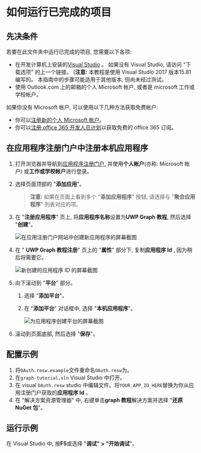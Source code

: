 # <a name="how-to-run-the-completed-project"></a>如何运行已完成的项目

## <a name="prerequisites"></a>先决条件

若要在此文件夹中运行已完成的项目, 您需要以下各项:

- 在开发计算机上安装的[Visual Studio](https://visualstudio.microsoft.com/vs/) 。 如果没有 Visual Studio, 请访问 "下载选项" 的上一个链接。 (**注意:** 本教程是使用 Visual Studio 2017 版本15.81 编写的。 本指南中的步骤可能适用于其他版本, 但尚未经过测试。
- 使用 Outlook.com 上的邮箱的个人 Microsoft 帐户, 或者是 microsoft 工作或学校帐户。

如果你没有 Microsoft 帐户, 可以使用以下几种方法获取免费帐户:

- 你可以[注册新的个人 Microsoft 帐户](https://signup.live.com/signup?wa=wsignin1.0&rpsnv=12&ct=1454618383&rver=6.4.6456.0&wp=MBI_SSL_SHARED&wreply=https://mail.live.com/default.aspx&id=64855&cbcxt=mai&bk=1454618383&uiflavor=web&uaid=b213a65b4fdc484382b6622b3ecaa547&mkt=E-US&lc=1033&lic=1)。
- 你可以[注册 office 365 开发人员计划](https://developer.microsoft.com/office/dev-program)以获取免费的 office 365 订阅。

## <a name="register-a-native-application-with-the-application-registration-portal"></a>在应用程序注册门户中注册本机应用程序

1. 打开浏览器并导航到[应用程序注册门户](https://apps.dev.microsoft.com), 并使用**个人帐户**(亦称: Microsoft 帐户) 或**工作或学校帐户**进行登录。

1. 选择页面顶部的 "**添加应用**"。

    > **注意:** 如果在页面上看到多个 "**添加应用程序**" 按钮, 请选择与 "**聚合应用程序**" 列表对应的项。

1. 在 "**注册应用程序**" 页上, 将**应用程序名称**设置为**UWP Graph 教程**, 然后选择 "**创建**"。

    ![在应用注册门户网站中创建新应用程序的屏幕截图](../../../Images/arp-create-app-01.png)

1. 在 " **UWP Graph 教程注册**" 页上的 "**属性**" 部分下, 复制**应用程序 Id** , 因为稍后将需要它。

    ![新创建的应用程序 ID 的屏幕截图](../../../Images/arp-create-app-02.png)

1. 向下滚动到 "**平台**" 部分。

    1. 选择 "**添加平台**"。
    1. 在 "**添加平台**" 对话框中, 选择 "**本机应用程序**"。

        ![为应用程序创建平台的屏幕截图](../../../Images/arp-create-app-03.png)

1. 滚动到页面底部, 然后选择 "**保存**"。

## <a name="configure-the-sample"></a>配置示例

1. 将`OAuth.resw.example`文件重命名`OAuth.resw`为。
1. 在`graph-tutorial.sln` Visual Studio 中打开。
1. 在 visual `OAuth.resw` studio 中编辑文件。将`YOUR_APP_ID_HERE`替换为你从应用注册门户获取的**应用程序 Id** 。
1. 在 "解决方案资源管理器" 中, 右键单击**graph 教程**解决方案并选择 "**还原 NuGet 包**"。

## <a name="run-the-sample"></a>运行示例

在 Visual Studio 中, 按**F5**或选择 "**调试" > "开始调试**"。